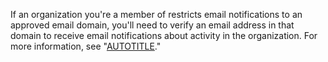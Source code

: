 If an organization you're a member of restricts email notifications to an approved email domain, you'll need to verify an email address in that domain to receive email notifications about activity in the organization. For more information, see "[AUTOTITLE](/organizations/keeping-your-organization-secure/managing-security-settings-for-your-organization/restricting-email-notifications-for-your-organization)."
